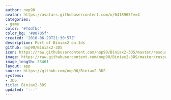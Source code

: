 ```yaml
---
author: nop90
avatar: https://avatars.githubusercontent.com/u/6418965?v=4
categories:
- game
color: '#fddfbc'
color_bg: '#80705f'
created: '2016-06-29T21:30:57Z'
description: Port of Biniax2 on 3ds
github: nop90/Biniax2-3DS
icon: https://raw.githubusercontent.com/nop90/Biniax2-3DS/master/resources/icon.png
image: https://raw.githubusercontent.com/nop90/Biniax2-3DS/master/resources/banner.png
image_length: 23461
layout: app
source: https://github.com/nop90/Biniax2-3DS
systems:
- 3DS
title: Biniax2-3DS
updated: '---'
---
```

